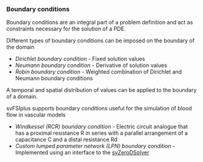 
### Boundary conditions 

Boundary conditions are an integral part of a problem definition and act as constraints necessary for the solution of a PDE.

Different types of boundary conditions can be imposed on the boundary of the domain

<ul style="list-style-type:disc;">
  <li> <i> Dirichlet boundary condition </i>  - Fixed solution values </li>
  <li> <i> Neumann boundary condition </i>  - Derivative of solution values </li>
  <li> <i> Robin boundary condition </i>  - Weighted combination of Dirichlet and Neumann boundary conditions </li>
</ul>

A temporal and spatial distribution of values can be applied to the boundary of a domain.

svFSIplus supports boundary conditions useful for the simulation of blood flow in vascular models 

<ul style="list-style-type:disc;">
  <li> <i> Windkessel (RCR) boundary condition </i> - Electric circuit analogue that has a proximal 
           resistance R in series with a parallel arrangement of a capacitance C and a distal resistance Rd </li>
  <li> <i> Custom lumped parameter network (LPN) boundary condition </i> - Implemented using an interface to the 
           <a href="https://github.com/SimVascular/svZeroDSolver"> svZeroDSolver </a> </li>
</ul>


